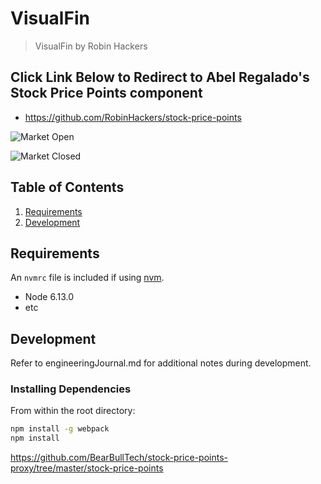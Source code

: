 # VisualFin

> VisualFin by Robin Hackers

## Click Link Below to Redirect to Abel Regalado's Stock Price Points component
    
  - https://github.com/RobinHackers/stock-price-points

  ![Market Open](https://i.imgur.com/ygvhjKc.png)

  ![Market Closed](https://i.imgur.com/UcrJoIm.png)

## Table of Contents

1. [Requirements](#requirements)
1. [Development](#development)

## Requirements

An `nvmrc` file is included if using [nvm](https://github.com/creationix/nvm).

- Node 6.13.0
- etc

## Development

Refer to engineeringJournal.md for additional notes during development.

### Installing Dependencies

From within the root directory:

```sh
npm install -g webpack
npm install
```



https://github.com/BearBullTech/stock-price-points-proxy/tree/master/stock-price-points
